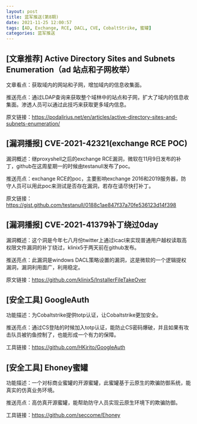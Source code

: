 ```yaml
---
layout: post
title: 蓝军推送(第8期)
date: 2021-11-25 12:00:57
tags: [AD, Exchange, RCE, DACL, CVE, CobaltStrike, 蜜罐]
categories: 蓝军推送
---
```


## [文章推荐] Active Directory Sites and Subnets Enumeration（ad 站点和子网枚举）
文章看点：获取域内的网站和子网，增加域内的信息收集面。

推送亮点：通过LDAP查询来获取整个域林中的站点和子网，扩大了域内的信息收集面。渗透人员可以通过此技巧来获取更多域内信息。

原文链接：https://podalirius.net/en/articles/active-directory-sites-and-subnets-enumeration/

## [漏洞播报] CVE-2021-42321(exchange RCE POC)
漏洞概述：继proxyshell之后的exchange RCE漏洞，微软在11月9日发布的补丁，github在这周星期一的时候由testanull发布了poc。

推送亮点：exchange RCE的poc，主要影响exchange 2016和2019服务器，防守人员可以用此poc来测试是否存在漏洞，若存在请尽快打补丁。

原文链接：https://gist.github.com/testanull/0188c1ae847f37a70fe536123d14f398

## [漏洞播报] CVE-2021-41379补丁绕过0day
漏洞概述：这个洞是今年七八月份twitter上通过icacl来实现普通用户越权读取高权限文件漏洞的补丁绕过，klinix5于两天前在github发布。

推送亮点：此漏洞是windows DACL策略设置的漏洞，这是微软的一个逻辑提权漏洞，漏洞利用面广，利用稳定。

原文链接：https://github.com/klinix5/InstallerFileTakeOver

## [安全工具] GoogleAuth
功能描述：为Cobaltstrike提供totp认证，让Cobaltstrike更加安全。

推送亮点：通过CS登陆的时候加入totp认证，能防止CS密码爆破，并且如果有攻击队员被钓鱼控制了，也能形成一个有力的保障。

工具链接：https://github.com/HKirito/GoogleAuth

## [安全工具] Ehoney蜜罐
功能描述：一个对标商业蜜罐的开源蜜罐，此蜜罐基于云原生的欺骗防御系统，能真实的仿真业务环境。

推送亮点：高仿真开源蜜罐，能帮助防守人员实现云原生环境下的欺骗防御。

工具链接：https://github.com/seccome/Ehoney
